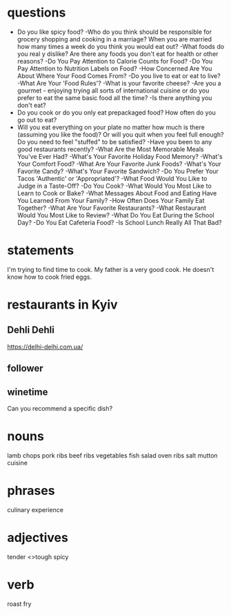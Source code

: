 # questions
- Do you like spicy food?
-Who do you think should be responsible for grocery shopping and cooking in a marriage? When you are married how many times a week do you think you would eat out?
-What foods do you real y dislike? Are there any foods you don't eat for health or other reasons?
-Do You Pay Attention to Calorie Counts for Food?
-Do You Pay Attention to Nutrition Labels on Food?
-How Concerned Are You About Where Your Food Comes From?
-Do you live to eat or eat to live?
-What Are Your 'Food Rules'?
-What is your favorite cheese?
-Are you a gourmet - enjoying trying all sorts of international cuisine or do you prefer to eat the same basic food all the time?
-Is there anything you don't eat?
- Do you cook or do you only eat prepackaged food? How often do you go out to eat?
- Will you eat everything on your plate no matter how much is there (assuming you like the food)? Or will you quit when you feel full enough? Do you need to feel "stuffed" to be satisfied?
-Have you been to any good restaurants recently?
-What Are the Most Memorable Meals You've Ever Had?
-What's Your Favorite Holiday Food Memory?
-What's Your Comfort Food?
-What Are Your Favorite Junk Foods?
-What's Your Favorite Candy?
-What's Your Favorite Sandwich?
-Do You Prefer Your Tacos 'Authentic' or 'Appropriated'?
-What Food Would You Like to Judge in a Taste-Off?
-Do You Cook?
-What Would You Most Like to Learn to Cook or Bake?
-What Messages About Food and Eating Have You Learned From Your Family?
-How Often Does Your Family Eat Together?
-What Are Your Favorite Restaurants?
-What Restaurant Would You Most Like to Review?
-What Do You Eat During the School Day?
-Do You Eat Cafeteria Food?
-Is School Lunch Really All That Bad?


# statements
I'm trying to find time to cook.
My father is a very good cook.
He doesn't know how to cook fried eggs.


# restaurants in Kyiv
## Dehli Dehli
https://delhi-delhi.com.ua/

## follower

## winetime


Can you recommend a specific dish?

# nouns
lamb chops
pork ribs
beef ribs
vegetables
fish
salad
oven
ribs
salt 
mutton
cuisine




# phrases
culinary experience

# adjectives
tender <>tough
spicy

# verb
roast
fry
